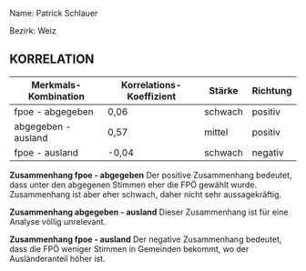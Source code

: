 Name: Patrick Schlauer

Bezirk: Weiz

## KORRELATION


| Merkmals-Kombination | Korrelations-Koeffizient | Stärke | Richtung |
|----------------------|--------------------------|--------|----------|
| fpoe - abgegeben | 0,06 | schwach | positiv |
| abgegeben - ausland | 0,57 | mittel | positiv |
| fpoe - ausland | -0,04 | schwach | negativ |


**Zusammenhang fpoe - abgegeben**
Der positive Zusammenhang bedeutet, dass unter den abgegenen Stimmen eher die FPÖ gewählt wurde. Zusammenhang ist aber eher schwach, daher nicht sehr aussagekräftig.

**Zusammenhang abgegeben - ausland**
Dieser Zusammenhang ist für eine Analyse völlig unrelevant. 

**Zusammenhang fpoe - ausland**
Der negative Zusammenhang bedeutet, dass die FPÖ weniger Stimmen in Gemeinden bekommt, wo der Ausländeranteil höher ist.


